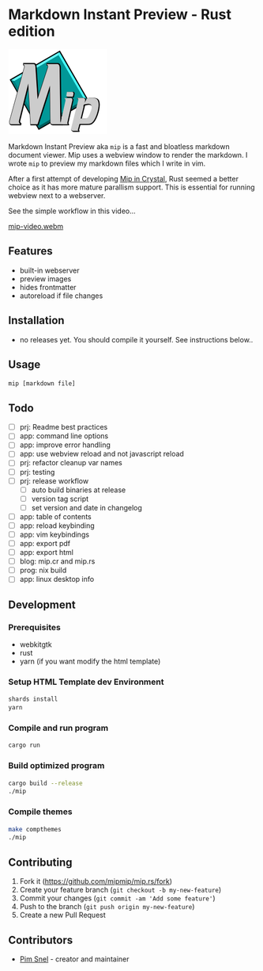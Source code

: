 # Markdown Instant Preview - Rust edition

![](mip.png)

Markdown Instant Preview aka `mip` is a fast and bloatless markdown document
viewer. Mip uses a webview window to render the markdown. I wrote `mip` to
preview my markdown files which I write in vim.

After a first attempt of developing [Mip in
Crystal](https://github.com/mipmip/mip.cr), Rust seemed a better choice as it
has more mature parallism support. This is essential for running webview next
to a webserver.

See the simple workflow in this video...

[mip-video.webm](https://user-images.githubusercontent.com/658612/209807766-3df2fc42-e53a-4183-aff4-9ed0acc6e449.webm)

## Features

- built-in webserver
- preview images
- hides frontmatter
- autoreload if file changes

## Installation

- no releases yet. You should compile it yourself. See instructions below..

## Usage

```
mip [markdown file]
```

## Todo

- [ ] prj: Readme best practices
- [ ] app: command line options
- [ ] app: improve error handling
- [ ] app: use webview reload and not javascript reload
- [ ] prj: refactor cleanup var names
- [ ] prj: testing
- [ ] prj: release workflow
  - [ ] auto build binaries at release
  - [ ] version tag script
  - [ ] set version and date in changelog
- [ ] app: table of contents
- [ ] app: reload keybinding
- [ ] app: vim keybindings
- [ ] app: export pdf
- [ ] app: export html
- [ ] blog: mip.cr and mip.rs
- [ ] prog: nix build
- [ ] app: linux desktop info

## Development

### Prerequisites

- webkitgtk
- rust
- yarn (if you want modify the html template)

### Setup HTML Template dev Environment

```bash
shards install
yarn
```

### Compile and run program

```bash
cargo run
```

### Build optimized program

```bash
cargo build --release
./mip
```

### Compile themes

```bash
make compthemes
./mip
```

## Contributing

1. Fork it (<https://github.com/mipmip/mip.rs/fork>)
2. Create your feature branch (`git checkout -b my-new-feature`)
3. Commit your changes (`git commit -am 'Add some feature'`)
4. Push to the branch (`git push origin my-new-feature`)
5. Create a new Pull Request

## Contributors

- [Pim Snel](https://github.com/mipmip) - creator and maintainer

